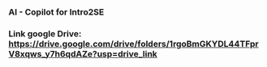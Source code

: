### AI - Copilot for Intro2SE
### Link google Drive: https://drive.google.com/drive/folders/1rgoBmGKYDL44TFprV8xqws_y7h6qdAZe?usp=drive_link
